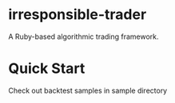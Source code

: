 irresponsible-trader
===================

A Ruby-based algorithmic trading framework.

Quick Start
==========
Check out backtest samples in sample directory
